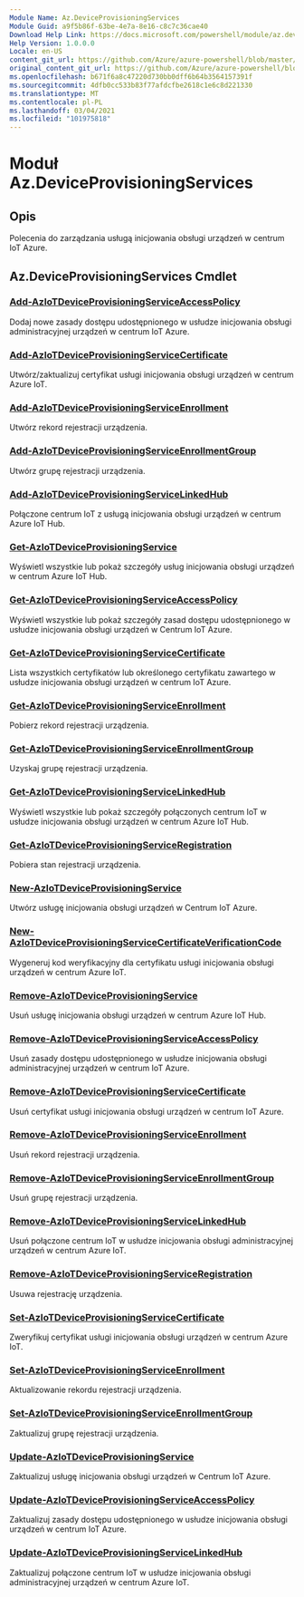 ```yaml
---
Module Name: Az.DeviceProvisioningServices
Module Guid: a9f5b86f-63be-4e7a-8e16-c8c7c36cae40
Download Help Link: https://docs.microsoft.com/powershell/module/az.deviceprovisioningservices
Help Version: 1.0.0.0
Locale: en-US
content_git_url: https://github.com/Azure/azure-powershell/blob/master/src/DeviceProvisioningServices/DeviceProvisioningServices/help/Az.DeviceProvisioningServices.md
original_content_git_url: https://github.com/Azure/azure-powershell/blob/master/src/DeviceProvisioningServices/DeviceProvisioningServices/help/Az.DeviceProvisioningServices.md
ms.openlocfilehash: b671f6a8c47220d730bb0dff6b64b3564157391f
ms.sourcegitcommit: 4dfb0cc533b83f77afdcfbe2618c1e6c8d221330
ms.translationtype: MT
ms.contentlocale: pl-PL
ms.lasthandoff: 03/04/2021
ms.locfileid: "101975818"
---
```

# Moduł Az.DeviceProvisioningServices
## Opis
Polecenia do zarządzania usługą inicjowania obsługi urządzeń w centrum IoT Azure.

## Az.DeviceProvisioningServices Cmdlet
### [Add-AzIoTDeviceProvisioningServiceAccessPolicy](Add-AzIoTDeviceProvisioningServiceAccessPolicy.md)
Dodaj nowe zasady dostępu udostępnionego w usłudze inicjowania obsługi administracyjnej urządzeń w centrum IoT Azure.

### [Add-AzIoTDeviceProvisioningServiceCertificate](Add-AzIoTDeviceProvisioningServiceCertificate.md)
Utwórz/zaktualizuj certyfikat usługi inicjowania obsługi urządzeń w centrum Azure IoT.

### [Add-AzIoTDeviceProvisioningServiceEnrollment](Add-AzIoTDeviceProvisioningServiceEnrollment.md)
Utwórz rekord rejestracji urządzenia.

### [Add-AzIoTDeviceProvisioningServiceEnrollmentGroup](Add-AzIoTDeviceProvisioningServiceEnrollmentGroup.md)
Utwórz grupę rejestracji urządzenia.

### [Add-AzIoTDeviceProvisioningServiceLinkedHub](Add-AzIoTDeviceProvisioningServiceLinkedHub.md)
Połączone centrum IoT z usługą inicjowania obsługi urządzeń w centrum Azure IoT Hub.

### [Get-AzIoTDeviceProvisioningService](Get-AzIoTDeviceProvisioningService.md)
Wyświetl wszystkie lub pokaż szczegóły usług inicjowania obsługi urządzeń w centrum Azure IoT Hub.

### [Get-AzIoTDeviceProvisioningServiceAccessPolicy](Get-AzIoTDeviceProvisioningServiceAccessPolicy.md)
Wyświetl wszystkie lub pokaż szczegóły zasad dostępu udostępnionego w usłudze inicjowania obsługi urządzeń w Centrum IoT Azure.

### [Get-AzIoTDeviceProvisioningServiceCertificate](Get-AzIoTDeviceProvisioningServiceCertificate.md)
Lista wszystkich certyfikatów lub określonego certyfikatu zawartego w usłudze inicjowania obsługi urządzeń w centrum IoT Azure.

### [Get-AzIoTDeviceProvisioningServiceEnrollment](Get-AzIoTDeviceProvisioningServiceEnrollment.md)
Pobierz rekord rejestracji urządzenia.

### [Get-AzIoTDeviceProvisioningServiceEnrollmentGroup](Get-AzIoTDeviceProvisioningServiceEnrollmentGroup.md)
Uzyskaj grupę rejestracji urządzenia.

### [Get-AzIoTDeviceProvisioningServiceLinkedHub](Get-AzIoTDeviceProvisioningServiceLinkedHub.md)
Wyświetl wszystkie lub pokaż szczegóły połączonych centrum IoT w usłudze inicjowania obsługi urządzeń w centrum Azure IoT Hub.

### [Get-AzIoTDeviceProvisioningServiceRegistration](Get-AzIoTDeviceProvisioningServiceRegistration.md)
Pobiera stan rejestracji urządzenia.

### [New-AzIoTDeviceProvisioningService](New-AzIoTDeviceProvisioningService.md)
Utwórz usługę inicjowania obsługi urządzeń w Centrum IoT Azure.

### [New-AzIoTDeviceProvisioningServiceCertificateVerificationCode](New-AzIoTDeviceProvisioningServiceCertificateVerificationCode.md)
Wygeneruj kod weryfikacyjny dla certyfikatu usługi inicjowania obsługi urządzeń w centrum Azure IoT.

### [Remove-AzIoTDeviceProvisioningService](Remove-AzIoTDeviceProvisioningService.md)
Usuń usługę inicjowania obsługi urządzeń w centrum Azure IoT Hub.

### [Remove-AzIoTDeviceProvisioningServiceAccessPolicy](Remove-AzIoTDeviceProvisioningServiceAccessPolicy.md)
Usuń zasady dostępu udostępnionego w usłudze inicjowania obsługi administracyjnej urządzeń w centrum IoT Azure.

### [Remove-AzIoTDeviceProvisioningServiceCertificate](Remove-AzIoTDeviceProvisioningServiceCertificate.md)
Usuń certyfikat usługi inicjowania obsługi urządzeń w centrum IoT Azure.

### [Remove-AzIoTDeviceProvisioningServiceEnrollment](Remove-AzIoTDeviceProvisioningServiceEnrollment.md)
Usuń rekord rejestracji urządzenia.

### [Remove-AzIoTDeviceProvisioningServiceEnrollmentGroup](Remove-AzIoTDeviceProvisioningServiceEnrollmentGroup.md)
Usuń grupę rejestracji urządzenia.

### [Remove-AzIoTDeviceProvisioningServiceLinkedHub](Remove-AzIoTDeviceProvisioningServiceLinkedHub.md)
Usuń połączone centrum IoT w usłudze inicjowania obsługi administracyjnej urządzeń w centrum Azure IoT.

### [Remove-AzIoTDeviceProvisioningServiceRegistration](Remove-AzIoTDeviceProvisioningServiceRegistration.md)
Usuwa rejestrację urządzenia.

### [Set-AzIoTDeviceProvisioningServiceCertificate](Set-AzIoTDeviceProvisioningServiceCertificate.md)
Zweryfikuj certyfikat usługi inicjowania obsługi urządzeń w centrum Azure IoT.

### [Set-AzIoTDeviceProvisioningServiceEnrollment](Set-AzIoTDeviceProvisioningServiceEnrollment.md)
Aktualizowanie rekordu rejestracji urządzenia.

### [Set-AzIoTDeviceProvisioningServiceEnrollmentGroup](Set-AzIoTDeviceProvisioningServiceEnrollmentGroup.md)
Zaktualizuj grupę rejestracji urządzenia.

### [Update-AzIoTDeviceProvisioningService](Update-AzIoTDeviceProvisioningService.md)
Zaktualizuj usługę inicjowania obsługi urządzeń w Centrum IoT Azure.

### [Update-AzIoTDeviceProvisioningServiceAccessPolicy](Update-AzIoTDeviceProvisioningServiceAccessPolicy.md)
Zaktualizuj zasady dostępu udostępnionego w usłudze inicjowania obsługi urządzeń w centrum IoT Azure.

### [Update-AzIoTDeviceProvisioningServiceLinkedHub](Update-AzIoTDeviceProvisioningServiceLinkedHub.md)
Zaktualizuj połączone centrum IoT w usłudze inicjowania obsługi administracyjnej urządzeń w centrum Azure IoT.

